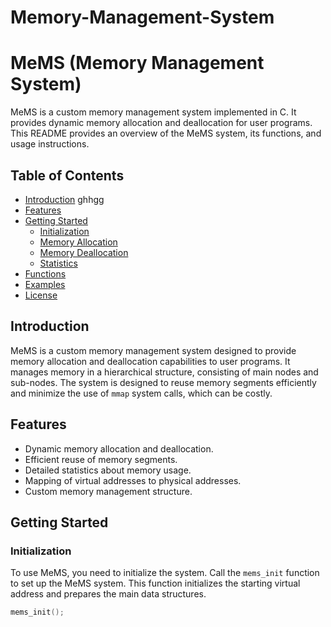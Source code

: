 # Memory-Management-System
# MeMS (Memory Management System)

MeMS is a custom memory management system implemented in C. It provides dynamic memory allocation and deallocation for user programs. This README provides an overview of the MeMS system, its functions, and usage instructions.

## Table of Contents

- [Introduction](#introduction)
ghhgg
- [Features](#features)
- [Getting Started](#getting-started)
  - [Initialization](#initialization)
  - [Memory Allocation](#memory-allocation)
  - [Memory Deallocation](#memory-deallocation)
  - [Statistics](#statistics)
- [Functions](#functions)
- [Examples](#examples)
- [License](#license)

## Introduction

MeMS is a custom memory management system designed to provide memory allocation and deallocation capabilities to user programs. It manages memory in a hierarchical structure, consisting of main nodes and sub-nodes. The system is designed to reuse memory segments efficiently and minimize the use of `mmap` system calls, which can be costly.

## Features

- Dynamic memory allocation and deallocation.
- Efficient reuse of memory segments.
- Detailed statistics about memory usage.
- Mapping of virtual addresses to physical addresses.
- Custom memory management structure.

## Getting Started

### Initialization

To use MeMS, you need to initialize the system. Call the `mems_init` function to set up the MeMS system. This function initializes the starting virtual address and prepares the main data structures.

```c
mems_init();
